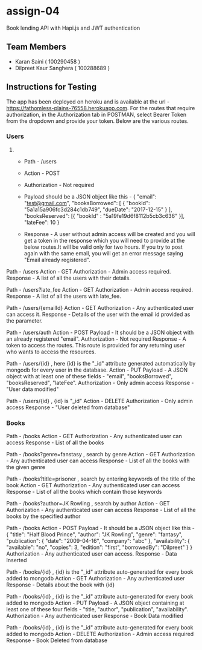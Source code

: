 # assign-04
Book lending API with Hapi.js and JWT authentication

## Team Members
* Karan Saini ( 100290458 )
* Dilpreet Kaur Sanghera ( 100288689 )

## Instructions for Testing
The app has been deployed on heroku and is available at the url - https://fathomless-plains-76558.herokuapp.com. For the routes that require authorization, in the Authorization tab in POSTMAN, select Bearer Token from the dropdown and provide your token. Below are the various routes.

### Users

1. - Path - /users
   - Action - POST
   - Authorization - Not required
   - Payload should be a JSON object like this - 
  {
    "email": "test@gmail.com",
        "booksBorrowed": [
            {
                "bookId": "5a1a15a906fc3d284c1db749",
                "dueDate": "2017-12-15"
            }
        ],
        "booksReserved": [{
        	"bookId" : "5a19fe19d6f8112b5cb3c636"
        }],
        "lateFee": 10
 }
 
   - Response - A user without admin access will be created and you will get a token in the response which you will need to provide at the below routes.It will be valid only for two hours. If you try to post again with the same email, you will get an error message saying "Email already registered". 
 
Path - /users
  Action - GET
  Authorization - Admin access required.
  Response - A list of all the users with their details.
  
 Path - /users?late_fee
  Action - GET
  Authorization - Admin access required.
  Response - A list of all the users with late_fee.
  
 Path - /users/{emailId}
  Action - GET
  Authorization - Any authenticated user can access it.
  Response - Details of the user with the email id provided as the parameter.
  
 Path - /users/auth
  Action - POST
  Payload - It should be a JSON object with an already registered "email".
  Authorization - Not required
  Response - A token to access the routes. This route is provided for any returning user who wants to access the resources.
  
 Path - /users/{id} , here {id} is the "_id" attribute generated automatically by mongodb for every user in the database.
  Action - PUT
  Payload - A JSON object with at least one of these fields - "email", "booksBorrowed", "booksReserved", "lateFee". 
  Authorization - Only admin access
  Response - "User data modified"
  
 Path - /users/{id} , {id} is "_id"
  Action - DELETE
  Authorization - Only admin access
  Response - "User deleted from database"
  
  
  ### Books
  
 Path - /books
  Action - GET
  Authorization - Any authenticated user can access
  Response - List of all the books
  
 Path - /books?genre=fanstasy , search by genre
  Action - GET
  Authorization - Any authenticated user can access
  Response - List of all the books with the given genre
  
 Path - /books?title=prisoner , search by entering keywords of the title of the book
  Action - GET
  Authorization - Any authenticated user can access
  Response - List of all the books which contain those keywords
  
 Path - /books?author=JK Rowling , search by author
  Action - GET
  Authorization - Any authenticated user can access
  Response - List of all the books by the specified author
  
 Path - /books
  Action - POST
  Payload - It should be a JSON object like this - 
    {
        "title": "Half Blood Prince",
        "author": "JK Rowling",
        "genre": "fantasy",
        "publication": {
            "date": "2009-04-16",
            "company": "abc"
        },
        "availability": {
            "available": "no",
            "copies": 3,
            "edition": "first",
            "borrowedBy": "Dilpreet"
        }
}
  Authorization - Any authenticated user can access.
  Response - Data Inserted
  
 Path - /books/{id} , {id} is the "_id" attribute auto-generated for every book added to mongodb
  Action - GET
  Authorization - Any authenticated user
  Response - Details about the book with {id}
  
 Path - /books/{id} , {id} is the "_id" attribute auto-generated for every book added to mongodb
  Action - PUT
  Payload - A JSON object containing at least one of these four fields - "title, "author", "publication", "availability".
  Authorization - Any authenticated user
  Response - Book Data modified
  
 Path - /books/{id} , {id} is the "_id" attribute auto-generated for every book added to mongodb
  Action - DELETE
  Authorization - Admin access required
  Response - Book Deleted from database
  
  
  
  
  
  
  
  
  
  
  
  
  
  
  
  
  
